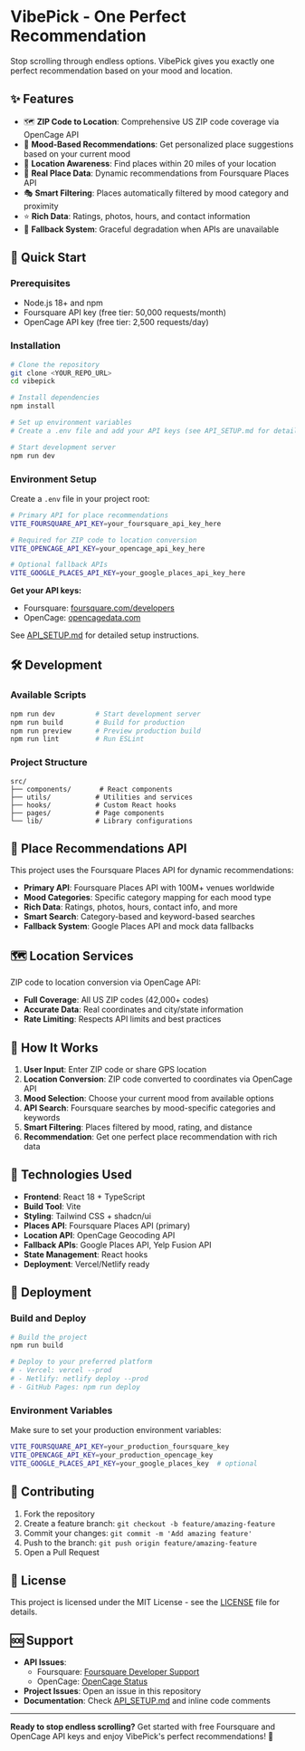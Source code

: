 # VibePick - One Perfect Recommendation

Stop scrolling through endless options. VibePick gives you exactly one perfect recommendation based on your mood and location.

## ✨ Features

- 🗺️ **ZIP Code to Location**: Comprehensive US ZIP code coverage via OpenCage API
- 🎯 **Mood-Based Recommendations**: Get personalized place suggestions based on your current mood
- 📍 **Location Awareness**: Find places within 20 miles of your location
- 🏢 **Real Place Data**: Dynamic recommendations from Foursquare Places API
- 🎭 **Smart Filtering**: Places automatically filtered by mood category and proximity
- ⭐ **Rich Data**: Ratings, photos, hours, and contact information
- 🔄 **Fallback System**: Graceful degradation when APIs are unavailable

## 🚀 Quick Start

### Prerequisites
- Node.js 18+ and npm
- Foursquare API key (free tier: 50,000 requests/month)
- OpenCage API key (free tier: 2,500 requests/day)

### Installation

```bash
# Clone the repository
git clone <YOUR_REPO_URL>
cd vibepick

# Install dependencies
npm install

# Set up environment variables
# Create a .env file and add your API keys (see API_SETUP.md for details)

# Start development server
npm run dev
```

### Environment Setup

Create a `.env` file in your project root:

```bash
# Primary API for place recommendations
VITE_FOURSQUARE_API_KEY=your_foursquare_api_key_here

# Required for ZIP code to location conversion
VITE_OPENCAGE_API_KEY=your_opencage_api_key_here

# Optional fallback APIs
VITE_GOOGLE_PLACES_API_KEY=your_google_places_api_key_here
```

**Get your API keys:**
- Foursquare: [foursquare.com/developers](https://foursquare.com/developers)
- OpenCage: [opencagedata.com](https://opencagedata.com/users/sign_up)

See [API_SETUP.md](API_SETUP.md) for detailed setup instructions.

## 🛠️ Development

### Available Scripts

```bash
npm run dev          # Start development server
npm run build        # Build for production
npm run preview      # Preview production build
npm run lint         # Run ESLint
```

### Project Structure

```
src/
├── components/       # React components
├── utils/           # Utilities and services
├── hooks/           # Custom React hooks
├── pages/           # Page components
└── lib/             # Library configurations
```

## 🏢 Place Recommendations API

This project uses the Foursquare Places API for dynamic recommendations:

- **Primary API**: Foursquare Places API with 100M+ venues worldwide
- **Mood Categories**: Specific category mapping for each mood type
- **Rich Data**: Ratings, photos, hours, contact info, and more
- **Smart Search**: Category-based and keyword-based searches
- **Fallback System**: Google Places API and mock data fallbacks

## 🗺️ Location Services

ZIP code to location conversion via OpenCage API:

- **Full Coverage**: All US ZIP codes (42,000+ codes)
- **Accurate Data**: Real coordinates and city/state information
- **Rate Limiting**: Respects API limits and best practices

## 🎯 How It Works

1. **User Input**: Enter ZIP code or share GPS location
2. **Location Conversion**: ZIP code converted to coordinates via OpenCage API
3. **Mood Selection**: Choose your current mood from available options
4. **API Search**: Foursquare searches by mood-specific categories and keywords
5. **Smart Filtering**: Places filtered by mood, rating, and distance
6. **Recommendation**: Get one perfect place recommendation with rich data

## 🎨 Technologies Used

- **Frontend**: React 18 + TypeScript
- **Build Tool**: Vite
- **Styling**: Tailwind CSS + shadcn/ui
- **Places API**: Foursquare Places API (primary)
- **Location API**: OpenCage Geocoding API
- **Fallback APIs**: Google Places API, Yelp Fusion API
- **State Management**: React hooks
- **Deployment**: Vercel/Netlify ready

## 🚀 Deployment

### Build and Deploy

```bash
# Build the project
npm run build

# Deploy to your preferred platform
# - Vercel: vercel --prod
# - Netlify: netlify deploy --prod
# - GitHub Pages: npm run deploy
```

### Environment Variables

Make sure to set your production environment variables:

```bash
VITE_FOURSQUARE_API_KEY=your_production_foursquare_key
VITE_OPENCAGE_API_KEY=your_production_opencage_key
VITE_GOOGLE_PLACES_API_KEY=your_google_places_key  # optional
```

## 🤝 Contributing

1. Fork the repository
2. Create a feature branch: `git checkout -b feature/amazing-feature`
3. Commit your changes: `git commit -m 'Add amazing feature'`
4. Push to the branch: `git push origin feature/amazing-feature`
5. Open a Pull Request

## 📄 License

This project is licensed under the MIT License - see the [LICENSE](LICENSE) file for details.

## 🆘 Support

- **API Issues**: 
  - Foursquare: [Foursquare Developer Support](https://foursquare.com/developers/)
  - OpenCage: [OpenCage Status](https://status.opencagedata.com)
- **Project Issues**: Open an issue in this repository
- **Documentation**: Check [API_SETUP.md](API_SETUP.md) and inline code comments

---

**Ready to stop endless scrolling?** Get started with free Foursquare and OpenCage API keys and enjoy VibePick's perfect recommendations! 🎉

